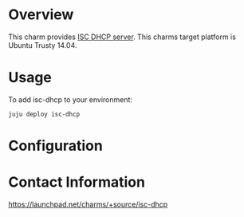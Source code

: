 # Overview

This charm provides [ISC DHCP server](https://www.isc.org/downloads/dhcp/). This charms target platform is Ubuntu Trusty 14.04.

# Usage

To add isc-dhcp to your environment:

    juju deploy isc-dhcp


# Configuration



# Contact Information

https://launchpad.net/charms/+source/isc-dhcp
